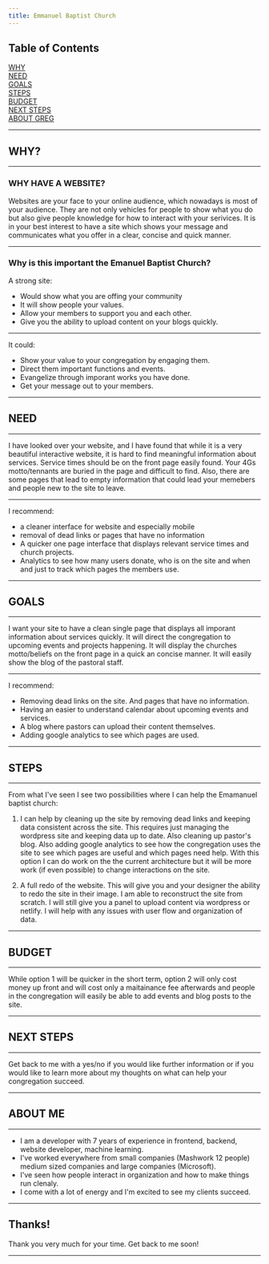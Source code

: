 ```yaml
---
title: Emmanuel Baptist Church
---
```


## Table of Contents

[WHY](#why)<br/>
[NEED](#needs-problems)<br/>
[GOALS](#goals-objectives)<br/>
[STEPS](#steps)<br/><!-- [TIMETABLE](#time-table)\ -->
[BUDGET](#budget)<br/><!-- [KEY PERSONNEL](#key-pesonnel)\ -->
[NEXT STEPS](#next-steps)<br/>
[ABOUT GREG](#about-me)<br/>

---

## WHY?

---

### WHY HAVE A WEBSITE?

Websites are your face to your online audience, which nowadays is most of your audience.  They are not only vehicles for people to show what you do but also give people knowledge for how to interact with your serivices.  It is in your best interest to have a site which shows your message and communicates what you offer in a clear, concise and quick manner. 

---

### Why is this important the Emanuel Baptist Church?

A strong site:
- Would show what you are offing your community
- It will show people your values.
- Allow your members to support you and each other.
- Give you the ability to upload content on your blogs quickly.

---

It could:
- Show your value to your congregation by engaging them.
- Direct them important functions and events.
- Evangelize through imporant works you have done.
- Get your message out to your members.

---

## NEED

---

I have looked over your website, and I have found that while it is a very beautiful interactive website, it is hard to find meaningful information about services.  Service times should be on the front page easily found.  Your 4Gs motto/tennants are buried in the page and difficult to find.  Also, there are some pages that lead to empty information that could lead your memebers and people new to the site to leave.

---

I recommend: 
- a cleaner interface for website and especially mobile
- removal of dead links or pages that have no information
- A quicker one page interface that displays relevant service times and church projects.
- Analytics to see how many users donate, who is on the site and when and just to track which pages the members use.

---

## GOALS

---

I want your site to have a clean single page that displays all imporant information about services quickly.  It will direct the congregation to upcoming events and projects happening.  It will display the churches motto/beliefs on the front page in a quick an concise manner.  It will easily show the blog of the pastoral staff.

---

I recommend: 
- Removing dead links on the site.  And pages that have no information.
- Having an easier to understand calendar about upcoming events and services.
- A blog where pastors can upload their content themselves.  
- Adding google analytics to see which pages are used.

---

## STEPS

---

From what I've seen I see two possibilities where I can help the Emamanuel baptist church:

1. I can help by cleaning up the site by removing dead links and keeping data consistent across the site.  This requires just managing the wordpress site and keeping data up to date.  Also cleaning up pastor's blog.  Also adding google analytics to see how the congregation uses the site to see which pages are useful and which pages need help.  With this option I can do work on the the current architecture but it will be more work (if even possible) to change interactions on the site.

2. A full redo of the website.  This will give you and your designer the ability to redo the site in their image.  I am able to reconstruct the site from scratch.  I will still give you a panel to upload content via wordpress or netlify.   I will help with any issues with user flow and organization of data.

---

## BUDGET

---

While option 1 will be quicker in the short term, option 2 will only cost money up front and will cost only a maitainance fee afterwards and people in the congregation will easily be able to add events and blog posts to the site.  

---

## NEXT STEPS

---

Get back to me with a yes/no if you would like further information or if you would like to learn more about my thoughts on what can help your congregation succeed.

---

## ABOUT ME

---

- I am a developer with 7 years of experience in frontend, backend, website developer, machine learning.
- I've worked everywhere from small companies (Mashwork 12 people) medium sized companies and large companies (Microsoft).
- I've seen how people interact in organization and how to make things run clenaly.
- I come with a lot of energy and I'm excited to see my clients succeed.

---

## Thanks!

Thank you very much for your time.  Get back to me soon!

---
